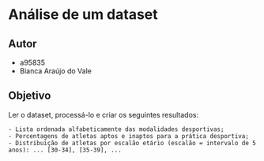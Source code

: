 # Análise de um dataset

## Autor
- a95835
- Bianca Araújo do Vale

## Objetivo
Ler o dataset, processá-lo e criar os seguintes resultados:

    - Lista ordenada alfabeticamente das modalidades desportivas;
    - Percentagens de atletas aptos e inaptos para a prática desportiva;
    - Distribuição de atletas por escalão etário (escalão = intervalo de 5 anos): ... [30-34], [35-39], ...

